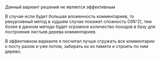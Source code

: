Данный вариант решения не является эффективным

В случае если будет большая вложенность комментариев, то рекурсивный метод в худшем случае покажет сложность O(N^2),
тем более в данном методе будет огромное количество походов в базу для построения листьев дерева комментариев.

В эффективном варианте я посчитал лучше сгружать все комментарии к посту разом и уже потом, забирать их из памяти и строить по ним дерево.
